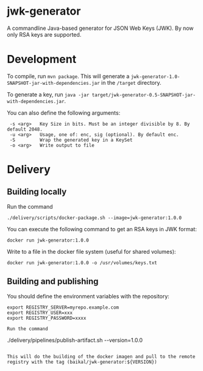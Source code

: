 # jwk-generator
A commandline Java-based generator for JSON Web Keys (JWK). By now only RSA keys are supported.

# Development

To compile, run `mvn package`. This will generate a `jwk-generator-1.0-SNAPSHOT-jar-with-dependencies.jar` in the `/target` directory.

To generate a key, run `java -jar target/jwk-generator-0.5-SNAPSHOT-jar-with-dependencies.jar`. 

You can also define the following arguments:

```
 -s <arg>   Key Size in bits. Must be an integer divisible by 8. By default 2048.
 -u <arg>   Usage, one of: enc, sig (optional). By default enc.
 -S         Wrap the generated key in a KeySet
 -o <arg>   Write output to file
```

# Delivery

## Building locally

Run the command 
```
./delivery/scripts/docker-package.sh --image=jwk-generator:1.0.0
```

You can execute the following command to get an RSA keys in JWK format:

```
docker run jwk-generator:1.0.0
```

Write to a file in the docker file system (useful for shared volumes):
```
docker run jwk-generator:1.0.0 -o /usr/volumes/keys.txt
```

## Building and publishing

You should define the environment variables with the repository:
```
export REGISTRY_SERVER=myrepo.example.com
export REGISTRY_USER=xxx
export REGISTRY_PASSWORD=xxxx

Run the command 
```
./delivery/pipelines/publish-artifact.sh --version=1.0.0
```

This will do the building of the docker imagen and pull to the remote registry with the tag (baikal/jwk-generator:${VERSION})
